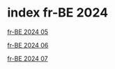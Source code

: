 # index fr-BE 2024

<a href="./05">fr-BE 2024 05</a>

<a href="./06">fr-BE 2024 06</a>

<a href="./07">fr-BE 2024 07</a>
